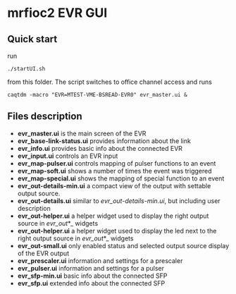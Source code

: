# mrfioc2 EVR GUI
## Quick start
run 

    ./startUI.sh
from this folder. The script switches to office channel access and runs 

    caqtdm -macro "EVR=MTEST-VME-BSREAD-EVR0" evr_master.ui &

## Files description
- __evr_master.ui__ is the main screen of the EVR
- __evr_base-link-status.ui__ provides information about the link
- __evr_info.ui__ provides basic info about the connected EVR
- __evr_input.ui__ controls an EVR input
- __evr_map-pulser.ui__ controls mapping of pulser functions to an event
- __evr_map-soft.ui__ shows a number of times the event was triggered
- __evr_map-special.ui__ shows the mapping of special function to an event
- __evr_out-details-min.ui__ a compact view of the output with settable output source.
- __evr_out-details.ui__ similar to _evr_out-details-min.ui_, but including user description
- __evr_out-helper.ui__ a helper widget used to display the right output source in _evr_out_*\_ widgets
- __evr_out-helper.ui__ a helper widget used to display the led next to the right output source in _evr_out_*\_ widgets
- __evr_out-small.ui__ only enabled status and selected output source display of the EVR output
- __evr_prescaler.ui__ information and settings for a prescaler
- __evr_pulser.ui__ information and settings for a pulser
- __evr_sfp-min.ui__ basic info about the connected SFP
- __evr_sfp.ui__ extended info about the connected SFP
